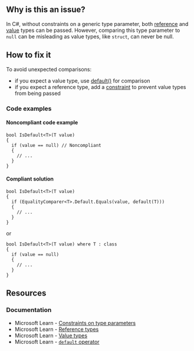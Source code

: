 ## Why is this an issue?
 
In C#, without constraints on a generic type parameter, both [reference](https://learn.microsoft.com/en-us/dotnet/csharp/language-reference/keywords/reference-types) and [value](https://learn.microsoft.com/en-us/dotnet/csharp/language-reference/builtin-types/value-types) types can be passed. However, comparing this type parameter to `null` can be misleading as value types, like `struct`, can never be null.
 
## How to fix it
 
To avoid unexpected comparisons:
 
- if you expect a value type, use [default()](https://learn.microsoft.com/en-us/dotnet/csharp/language-reference/operators/default#default-operator) for comparison
- if you expect a reference type, add a [constraint](https://learn.microsoft.com/en-us/dotnet/csharp/programming-guide/generics/constraints-on-type-parameters) to prevent value
  types from being passed

### Code examples
 
#### Noncompliant code example

    bool IsDefault<T>(T value)
    {
      if (value == null) // Noncompliant
      {
        // ...
      }
    }

#### Compliant solution

    bool IsDefault<T>(T value)
    {
      if (EqualityComparer<T>.Default.Equals(value, default(T)))
      {
        // ...
      }
    }

or

    bool IsDefault<T>(T value) where T : class
    {
      if (value == null)
      {
        // ...
      }
    }

## Resources
 
### Documentation

- Microsoft Learn - [Constraints on type parameters](https://learn.microsoft.com/en-us/dotnet/csharp/programming-guide/generics/constraints-on-type-parameters)
- Microsoft Learn - [Reference types](https://learn.microsoft.com/en-us/dotnet/csharp/language-reference/keywords/reference-types)
- Microsoft Learn - [Value types](https://learn.microsoft.com/en-us/dotnet/csharp/language-reference/builtin-types/value-types)
- Microsoft Learn - [`default` operator](https://learn.microsoft.com/en-us/dotnet/csharp/language-reference/operators/default#default-operator)